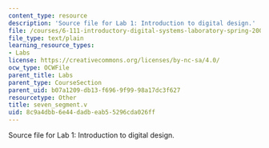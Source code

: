```yaml
---
content_type: resource
description: 'Source file for Lab 1: Introduction to digital design.'
file: /courses/6-111-introductory-digital-systems-laboratory-spring-2006/8c9a4dbb6e44dadbeab55296cda026ff_seven_segment.v
file_type: text/plain
learning_resource_types:
- Labs
license: https://creativecommons.org/licenses/by-nc-sa/4.0/
ocw_type: OCWFile
parent_title: Labs
parent_type: CourseSection
parent_uid: b07a1209-db13-f696-9f99-98a17dc3f627
resourcetype: Other
title: seven_segment.v
uid: 8c9a4dbb-6e44-dadb-eab5-5296cda026ff
---
```

Source file for Lab 1: Introduction to digital design.